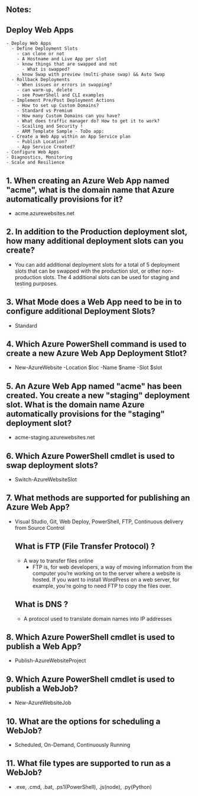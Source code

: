 <!--1.1 Deploy Web Apps-->

## Notes:

## Deploy Web Apps

    - Deploy Web Apps
      - Define Deployment Slots
        - can clone or not
        - A Hostname and Live App per slot
        - know things that are swapped and not
          - What is swapped?
        - know Swap with preview (multi-phase swap) && Auto Swap
      - Rollback Deployments
        - When issues or errors in swapping?
        - can warm-up, delete
        - see PowerShell and CLI examples
      - Implement Pre/Post Deployment Actions
        - How to set up Custom Domains?
        - Standard vs Premium
        - How many Custom Domains can you have?
        - What does traffic manager do? How to get it to work?
        - Scailing and Security !
        - ARM Template Sample - ToDo app:
      - Create a Web App within an App Service plan
        - Publish Location?
        - App Service Created?
    - Configure Web Apps
    - Diagnostics, Monitoring
    - Scale and Resilience

<!-- Test questions -->

## 1. When creating an Azure Web App named "acme", what is the domain name that Azure automatically provisions for it?

- acme.azurewebsites.net

## 2. In addition to the Production deployment slot, how many additional deployment slots can you create?

- You can add additional deployment slots for a total of 5 deployment slots that can be swapped with the production slot, or other non-production slots. The 4 additional slots can be used for staging and testing purposes.

## 3. What Mode does a Web App need to be in to configure additional Deployment Slots?

- Standard

## 4. Which Azure PowerShell command is used to create a new Azure Web App Deployment Stlot?

- New-AzureWebsite -Location $loc -Name $name -Slot $slot

## 5. An Azure Web App named "acme" has been created. You create a new "staging" deployment slot. What is the domain name Azure automatically provisions for the "staging" deployment slot?

- acme-staging.azurewebsites.net

## 6. Which Azure PowerShell cmdlet is used to swap deployment slots?

- Switch-AzureWebsiteSlot

## 7. What methods are supported for publishing an Azure Web App?

- Visual Studio, Git, Web Deploy, PowerShell, FTP, Continuous delivery from Source Control
  ## What is FTP (File Transfer Protocol) ?
  - A way to transfer files online
    - FTP is, for web developers, a way of moving information from the computer you’re working on to the server where a website is hosted. If you want to install WordPress on a web server, for example, you’re going to need FTP to copy the files over.
  ## What is DNS ?
  - A protocol used to translate domain names into IP addresses

## 8. Which Azure PowerShell cmdlet is used to publish a Web App?

- Publish-AzureWebsiteProject

## 9. Which Azure PowerShell cmdlet is used to publish a WebJob?

- New-AzureWebsiteJob

## 10. What are the options for scheduling a WebJob?

- Scheduled, On-Demand, Continuously Running

## 11. What file types are supported to run as a WebJob?

- .exe, .cmd, .bat, .ps1(PowerShell), .js(node), .py(Python)
